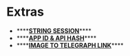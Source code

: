 # Extras



* \*\*\*\*[**STRING SESSION**](https://generatestringsession.sandeep1709.repl.run/)\*\*\*\*
* \*\*\*\*[**APP ID & API HASH**](https://t.me/cattgorgbot)\*\*\*\*
* \*\*\*\*[**IMAGE TO TELEGRAPH LINK**](https://t.me/vtelegraphbot)\*\*\*\*

